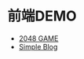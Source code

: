 # 前端DEMO

- [2048 GAME](https://chjxx.github.io/2048)
- [Simple Blog](https://chjxx.github.io/simple-blog)